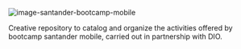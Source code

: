 ![image-santander-bootcamp-mobile](https://i.ibb.co/J7c1SNy/image.png)

Creative repository to catalog and organize the activities offered by bootcamp santander mobile, carried out in partnership with DIO.
